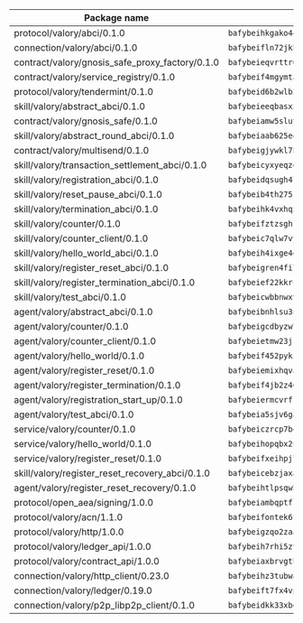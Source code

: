 | Package name                                                  | Package hash                                                  |
| ------------------------------------------------------------- | ------------------------------------------------------------- |
| protocol/valory/abci/0.1.0                                    | `bafybeihkgako44fzgurcv4hgbems4ptdtosae4lopnnr75eczb6kx3x2lm` |
| connection/valory/abci/0.1.0                                  | `bafybeifln72jkbha5xtkafjj4swrwrktck4ziwk6j7plmzecskhlyamgu4` |
| contract/valory/gnosis_safe_proxy_factory/0.1.0               | `bafybeieqvrttr6fiidrzab5t2toyewixqg7oayvdo64sidi33ouro5ixdu` |
| contract/valory/service_registry/0.1.0                        | `bafybeif4mgymtachjdhyzemxp7oj2i7itusjvrsxw7cheuvhtypizutu5e` |
| protocol/valory/tendermint/0.1.0                              | `bafybeid6b2wlb24g6d3godmqms44qvnpkhlvb27icotuobvnscmdmlhaha` |
| skill/valory/abstract_abci/0.1.0                              | `bafybeieeqbasxxghxaj7xffnto7ybegom2kl4y544cskysowmjcjd3szhe` |
| contract/valory/gnosis_safe/0.1.0                             | `bafybeiamw5sluyueflxsvzukmayctl3ijc76fx5twstwnc7ons6lw2goa4` |
| skill/valory/abstract_round_abci/0.1.0                        | `bafybeiaab625ee4kl7g4fcygyvmgd265zvxsyab2rv2qssndbd5oqmwntm` |
| contract/valory/multisend/0.1.0                               | `bafybeigjywkl7hydjsrkogob3xebj2ifhqwmfhhxoeyrndzhhxi5u6amey` |
| skill/valory/transaction_settlement_abci/0.1.0                | `bafybeicyxyeqzdiht3dcfpfoexelzwd5doo73gf477imbs5talzo2mfclq` |
| skill/valory/registration_abci/0.1.0                          | `bafybeidqsugh4l2ui2vngs57iny7gzr6jtmze66gftggqzj4m5h3fyolnq` |
| skill/valory/reset_pause_abci/0.1.0                           | `bafybeib4th275zexxkn2umtgaaccwjlryoxp4ddo3pucvpyfcy4afbk4ja` |
| skill/valory/termination_abci/0.1.0                           | `bafybeihk4vxhqxo4elxldjwxdbnfzplwzouqxbftulbp2uad237igu4gb4` |
| skill/valory/counter/0.1.0                                    | `bafybeifztzsghrjs5ftg2rm5bokophqmyy66t5fahxyajqdshpv3gjqepm` |
| skill/valory/counter_client/0.1.0                             | `bafybeic7qlw7vyovllmu35rb3cag4afduemo6ulr7sfkxtwtrjhlb2a5cq` |
| skill/valory/hello_world_abci/0.1.0                           | `bafybeih4ixge4ddkt2x3krg2unlzevmzazkw3h52yrhqyt42r7wafs6plu` |
| skill/valory/register_reset_abci/0.1.0                        | `bafybeigren4fi7wlmqen5blcysjazt3hf7t6bv4efjfe5nvusk3uht625m` |
| skill/valory/register_termination_abci/0.1.0                  | `bafybeief22kkrcfur3ipybh6z4bvxnlio5nklc3cgaqfgdwetc25rusemm` |
| skill/valory/test_abci/0.1.0                                  | `bafybeicwbbnwxv7z73d2bjevitpt2jo6pbygs3fwbrhjvdzg3vzqm3ujju` |
| agent/valory/abstract_abci/0.1.0                              | `bafybeibnhlsu3nwoqldjdcx6ne2ulhmyffecsehmf2jz5dlqew2rhuipoi` |
| agent/valory/counter/0.1.0                                    | `bafybeigcdbyzw7yyzuulhy2zpiarhd3itrkv2moticktuswinvyx5qx2sy` |
| agent/valory/counter_client/0.1.0                             | `bafybeietmw23jsfhwehuuzomutpxkydylfr7cynmpqrzcxmae2r62lst6e` |
| agent/valory/hello_world/0.1.0                                | `bafybeif452pykigeu4fnqug2d6zweq2al4qqx7zmjvgzbzbzs5cp7u3r6y` |
| agent/valory/register_reset/0.1.0                             | `bafybeiemixhqva76v6nt6sq4kmi4iknmonudui5dhocjagoz2mqvulesme` |
| agent/valory/register_termination/0.1.0                       | `bafybeif4jb2z46ujqsedmsnarvg4o5gh54hnx6bj27wnyverenhitul2jy` |
| agent/valory/registration_start_up/0.1.0                      | `bafybeiermcvrfk5a3q5dzkndcfpd6sbc3vurvyn43a3wuhozub66iwwcoq` |
| agent/valory/test_abci/0.1.0                                  | `bafybeia5sjv6gamuuoxayihlysgddnloofx6flrkue26q7xhum3tbbchz4` |
| service/valory/counter/0.1.0                                  | `bafybeiczrcp7b42qamwydblmk6yvfyit2xug5io6aqr6gaobijcey3myxu` |
| service/valory/hello_world/0.1.0                              | `bafybeihopqbx2ufi74cpk6pu2jl7raboixiaqiqlviyp67owgoj2qbvzcy` |
| service/valory/register_reset/0.1.0                           | `bafybeifxeihpj7adolgcpjql5qgitnajsop6q5v4hswcvn6nbxxllwakcq` |
| skill/valory/register_reset_recovery_abci/0.1.0               | `bafybeicebzjaxa76iohdy7mmnzrvngodqveeznuu3pb6jzqpibjcb5ru3i` |
| agent/valory/register_reset_recovery/0.1.0                    | `bafybeihtlpsqwbmsyopiwnkyl5ql4ggdobqiqgjv47mxgbyqvdt737a3lq` |
| protocol/open_aea/signing/1.0.0                               | `bafybeiambqptflge33eemdhis2whik67hjplfnqwieoa6wblzlaf7vuo44` |
| protocol/valory/acn/1.1.0                                     | `bafybeifontek6tvaecatoauiule3j3id6xoktpjubvuqi3h2jkzqg7zh7a` |
| protocol/valory/http/1.0.0                                    | `bafybeigzqo2zaakcjtzzsm6dh4x73v72xg6ctk6muyp5uq5ueb7y34fbxy` |
| protocol/valory/ledger_api/1.0.0                              | `bafybeih7rhi5zvfvwakx5ifgxsz2cfipeecsh7bm3gnudjxtvhrygpcftq` |
| protocol/valory/contract_api/1.0.0                            | `bafybeiaxbrvgtbdrh4lslskuxyp4awyr4whcx3nqq5yrr6vimzsxg5dy64` |
| connection/valory/http_client/0.23.0                          | `bafybeihz3tubwado7j3wlivndzzuj3c6fdsp4ra5r3nqixn3ufawzo3wii` |
| connection/valory/ledger/0.19.0                               | `bafybeift7fx4vp2jq4btplocifby2xnnbzxppxdttgyyvwepj5cv7akfom` |
| connection/valory/p2p_libp2p_client/0.1.0                     | `bafybeidkk33xbga54szmitk6uwsi3ef56hbbdbuasltqtiyki34hgfpnxa` |
